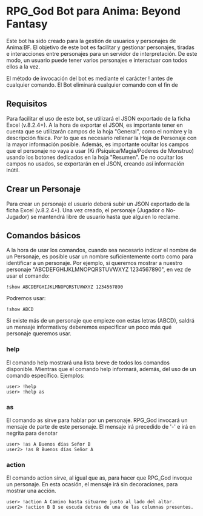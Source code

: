 # RPG_God Bot para Anima: Beyond Fantasy

Este bot ha sido creado para la gestión de usuarios y personajes de Anima:BF.
El objetivo de este bot es facilitar y gestionar personajes, tiradas e interacciones entre personajes para un servidor de interpretación.
De este modo, un usuario puede tener varios personajes e interactuar con todos ellos a la vez.

El método de invocación del bot es mediante el carácter ! antes de cualquier comando.
El Bot eliminará cualquier comando con el fin de 

## Requisitos
Para facilitar el uso de este bot, se utilizará el JSON exportado de la ficha Excel (v.8.2.4+).
A la hora de exportar el JSON, es importante tener en cuenta que se utilizarán campos de la hoja "General", como el nombre y la descripción física.
Por lo que es necesario rellenar la Hoja de Personaje con la mayor información posible.
Además, es importante ocultar los campos que el personaje no vaya a usar (Ki /Psíquica/Magia/Poderes de Monstruo) usando los botones dedicados en la hoja "Resumen".
De no ocultar los campos no usados, se exportarán en el JSON, creando así información inútil.

## Crear un Personaje
Para crear un personaje el usuario deberá subir un JSON exportado de la ficha Excel (v.8.2.4+).
Una vez creado, el personaje (Jugador o No-Jugador) se mantendrá libre de usuario hasta que alguien lo reclame.

## Comandos básicos

A la hora de usar los comandos, cuando sea necesario indicar el nombre de un Personaje, es posible usar un nombre suficientemente corto como para identificar a un personaje.
Por ejemplo, si queremos mostrar a nuestro personaje "ABCDEFGHIJKLMNOPQRSTUVWXYZ 1234567890", en vez de usar el comando:
```
!show ABCDEFGHIJKLMNOPQRSTUVWXYZ 1234567890
```
Podremos usar:
```
!show ABCD
```
Si existe más de un personaje que empieze con estas letras (ABCD), saldrá un mensaje informativoy deberemos especificar un poco más qué personaje queremos usar.

### help
El comando help mostrará una lista breve de todos los comandos disponible.
Mientras que el comando help <comando> informará, además, del uso de un comando específico.
Ejemplos:
```
user> !help
user> !help as
```

### as
El comando as sirve para hablar por un personaje. RPG_God invocará un mensaje de parte de este personaje.
El mensaje irá precedido de '-' e irá en negrita para denotar 
```
user> !as A Buenos días Señor B
user2> !as B Buenos días Señor A
```

### action
El comando action sirve, al igual que as, para hacer que RPG_God invoque un personaje.
En esta ocasión, el mensaje irá sin decoraciones, para mostrar una acción. 
```
user> !action A Camino hasta situarme justo al lado del altar.
user2> !action B B se escuda detras de una de las columnas presentes.
```